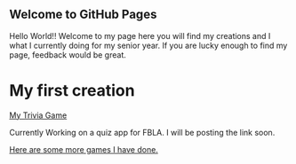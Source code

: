## Welcome to GitHub Pages

Hello World!! Welcome to my page here you will find my creations and I what I currently doing for my senior year.
If you are lucky enough to find my page, feedback would be great. 

# My first creation 
[My Trivia Game](https://studio.code.org/projects/applab/Faevpf3gQ7Ayk-c9W2oQYT0OQsZ5ezslXOz65gVLHGU)


Currently Working on a quiz app for FBLA. I will be posting the link soon. 


[Here are some more games I have done.](https://github.com/lupecamas/School-Work) 
